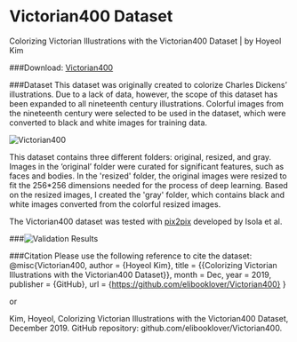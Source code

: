 # Victorian400 Dataset
Colorizing Victorian Illustrations with the Victorian400 Dataset | by Hoyeol Kim

###Download: [Victorian400](https://drive.google.com/file/d/1yKp2flysO9paKIUlEG4TQ7ne4obC1EdF/view?usp=sharing)

###Dataset
This dataset was originally created to colorize Charles Dickens’ illustrations. Due to a lack of data, however, the scope of this dataset has been expanded to all nineteenth century illustrations. Colorful images from the nineteenth century were selected to be used in the dataset, which were converted to black and white images for training data.

![Victorian400](https://github.com/elibooklover/Victorian400/Examples/Victorian400.png)

This dataset contains three different folders: original, resized, and gray. Images in the ‘original’ folder were curated for significant features, such as faces and bodies. In the 'resized' folder, the original images were resized to fit the 256*256 dimensions needed for the process of deep learning. Based on the resized images, I created the 'gray' folder, which contains black and white images converted from the colorful resized images. 

The Victorian400 dataset was tested with [pix2pix](https://phillipi.github.io/pix2pix/) developed by Isola et al.

###![Validation Results](https://github.com/elibooklover/Victorian400/Examples/Example.png)

###Citation
Please use the following reference to cite the dataset:
@misc{Victorian400,
    author       = {Hoyeol Kim},
    title        = {{Colorizing Victorian Illustrations with the Victorian400 Dataset}},
    month        = Dec,
    year         = 2019,
    publisher    = {GitHub},
    url          = {https://github.com/elibooklover/Victorian400}
    }

or 

Kim, Hoyeol, Colorizing Victorian Illustrations with the Victorian400 Dataset, December 2019. GitHub repository: github.com/elibooklover/Victorian400.
